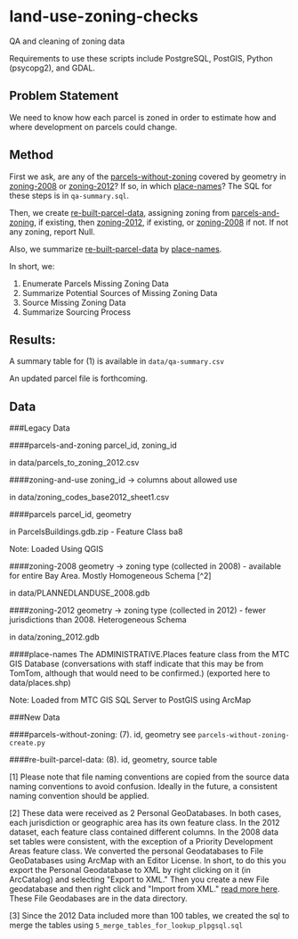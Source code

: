 # land-use-zoning-checks
QA and cleaning of zoning data

Requirements to use these scripts include PostgreSQL, PostGIS, Python (psycopg2), and GDAL. 

## Problem Statement

We need to know how each parcel is zoned in order to estimate how and where development on parcels could change. 

## Method

First we ask, are any of the [parcels-without-zoning](#parcels-without-zoning) covered by geometry in [zoning-2008](#zoning-2008) or [zoning-2012](#zoning-2012)? If so, in which [place-names](#place-names)? The SQL for these steps is in `qa-summary.sql`.

Then, we create [re-built-parcel-data](#re-built-parcel-data), assigning zoning from [parcels-and-zoning](#parcels-and-zoning), if existing, then [zoning-2012](#zoning-2012), if existing, or [zoning-2008](#zoning-2008) if not. If not any zoning, report Null. 

Also, we summarize [re-built-parcel-data](#re-built-parcel-data) by [place-names](#place-names).

In short, we: 

1. Enumerate Parcels Missing Zoning Data
2. Summarize Potential Sources of Missing Zoning Data
3. Source Missing Zoning Data
4. Summarize Sourcing Process

## Results:
A summary table for (1) is available in `data/qa-summary.csv`

An updated parcel file is forthcoming. 

## Data 

###Legacy Data

####parcels-and-zoning
parcel_id, zoning_id 

in data/parcels_to_zoning_2012.csv

####zoning-and-use
zoning_id -> columns about allowed use 

in data/zoning_codes_base2012_sheet1.csv

####parcels
parcel_id, geometry 

in ParcelsBuildings.gdb.zip - Feature Class ba8

Note: Loaded Using QGIS

####zoning-2008
geometry -> zoning type (collected in 2008) - available for entire Bay Area. Mostly Homogeneous Schema [^2] 

in data/PLANNEDLANDUSE_2008.gdb

####zoning-2012
geometry -> zoning type (collected in 2012) - fewer jurisdictions than 2008. Heterogeneous Schema 

in data/zoning_2012.gdb

####place-names
The ADMINISTRATIVE.Places feature class from the MTC GIS Database (conversations with staff indicate that this may be from TomTom, although that would need to be confirmed.) (exported here to data/places.shp)

Note: Loaded from MTC GIS SQL Server to PostGIS using ArcMap

###New Data

####parcels-without-zoning:
(7). id, geometry
see `parcels-without-zoning-create.py`

####re-built-parcel-data:
(8). id, geometry, source table

[1] Please note that file naming conventions are copied from the source data naming conventions to avoid confusion. Ideally in the future, a consistent naming convention should be applied.

[2] These data were received as 2 Personal GeoDatabases. In both cases, each jurisdiction or geographic area has its own feature class. In the 2012 dataset, each feature class contained different columns. In the 2008 data set tables were consistent, with the exception of a Priority Development Areas feature class. We converted the personal Geodatabases to File GeoDatabases using ArcMap with an Editor License. In short, to do this you export the Personal Geodatabase to XML by right clicking on it (in ArcCatalog) and selecting "Export to XML." Then you create a new File geodatabase and then right click and "Import from XML." [read more here](http://help.arcgis.com/en/arcgisdesktop/10.0/help/index.html#//003n00000032000000). These File Geodabases are in the data directory. 

[3] Since the 2012 Data included more than 100 tables, we created the sql to merge the tables using `5_merge_tables_for_lookup_plpgsql.sql`
